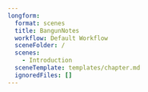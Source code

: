 ```yaml
---
longform:
  format: scenes
  title: BangunNotes
  workflow: Default Workflow
  sceneFolder: /
  scenes:
    - Introduction
  sceneTemplate: templates/chapter.md
  ignoredFiles: []
---
```


